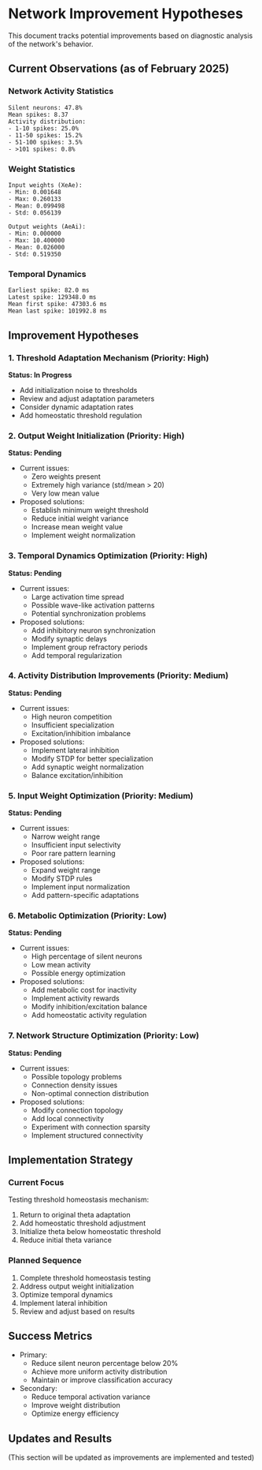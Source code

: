 # Network Improvement Hypotheses

This document tracks potential improvements based on diagnostic analysis of the network's behavior.

## Current Observations (as of February 2025)

### Network Activity Statistics
```
Silent neurons: 47.8%
Mean spikes: 8.37
Activity distribution:
- 1-10 spikes: 25.0%
- 11-50 spikes: 15.2%
- 51-100 spikes: 3.5%
- >101 spikes: 0.8%
```

### Weight Statistics
```
Input weights (XeAe):
- Min: 0.001648
- Max: 0.260133
- Mean: 0.099498
- Std: 0.056139

Output weights (AeAi):
- Min: 0.000000
- Max: 10.400000
- Mean: 0.026000
- Std: 0.519350
```

### Temporal Dynamics
```
Earliest spike: 82.0 ms
Latest spike: 129348.0 ms
Mean first spike: 47303.6 ms
Mean last spike: 101992.8 ms
```

## Improvement Hypotheses

### 1. Threshold Adaptation Mechanism (Priority: High)
**Status: In Progress**
- Add initialization noise to thresholds
- Review and adjust adaptation parameters
- Consider dynamic adaptation rates
- Add homeostatic threshold regulation

### 2. Output Weight Initialization (Priority: High)
**Status: Pending**
- Current issues:
  * Zero weights present
  * Extremely high variance (std/mean > 20)
  * Very low mean value
- Proposed solutions:
  * Establish minimum weight threshold
  * Reduce initial weight variance
  * Increase mean weight value
  * Implement weight normalization

### 3. Temporal Dynamics Optimization (Priority: High)
**Status: Pending**
- Current issues:
  * Large activation time spread
  * Possible wave-like activation patterns
  * Potential synchronization problems
- Proposed solutions:
  * Add inhibitory neuron synchronization
  * Modify synaptic delays
  * Implement group refractory periods
  * Add temporal regularization

### 4. Activity Distribution Improvements (Priority: Medium)
**Status: Pending**
- Current issues:
  * High neuron competition
  * Insufficient specialization
  * Excitation/inhibition imbalance
- Proposed solutions:
  * Implement lateral inhibition
  * Modify STDP for better specialization
  * Add synaptic weight normalization
  * Balance excitation/inhibition

### 5. Input Weight Optimization (Priority: Medium)
**Status: Pending**
- Current issues:
  * Narrow weight range
  * Insufficient input selectivity
  * Poor rare pattern learning
- Proposed solutions:
  * Expand weight range
  * Modify STDP rules
  * Implement input normalization
  * Add pattern-specific adaptations

### 6. Metabolic Optimization (Priority: Low)
**Status: Pending**
- Current issues:
  * High percentage of silent neurons
  * Low mean activity
  * Possible energy optimization
- Proposed solutions:
  * Add metabolic cost for inactivity
  * Implement activity rewards
  * Modify inhibition/excitation balance
  * Add homeostatic activity regulation

### 7. Network Structure Optimization (Priority: Low)
**Status: Pending**
- Current issues:
  * Possible topology problems
  * Connection density issues
  * Non-optimal connection distribution
- Proposed solutions:
  * Modify connection topology
  * Add local connectivity
  * Experiment with connection sparsity
  * Implement structured connectivity

## Implementation Strategy

### Current Focus
Testing threshold homeostasis mechanism:
1. Return to original theta adaptation
2. Add homeostatic threshold adjustment
3. Initialize theta below homeostatic threshold
4. Reduce initial theta variance

### Planned Sequence
1. Complete threshold homeostasis testing
2. Address output weight initialization
3. Optimize temporal dynamics
4. Implement lateral inhibition
5. Review and adjust based on results

## Success Metrics
- Primary:
  * Reduce silent neuron percentage below 20%
  * Achieve more uniform activity distribution
  * Maintain or improve classification accuracy
- Secondary:
  * Reduce temporal activation variance
  * Improve weight distribution
  * Optimize energy efficiency

## Updates and Results
(This section will be updated as improvements are implemented and tested)